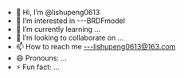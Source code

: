 - 👋 Hi, I’m @lishupeng0613
- 👀 I’m interested in ---BRDFmodel
- 🌱 I’m currently learning ...
- 💞️ I’m looking to collaborate on ...
- 📫 How to reach me  ---lishupeng0613@163.com
- 😄 Pronouns: ...
- ⚡ Fun fact: ...

<!---
lishupeng0613/lishupeng0613 is a ✨ special ✨ repository because its `README.md` (this file) appears on your GitHub profile.
You can click the Preview link to take a look at your changes.
--->

